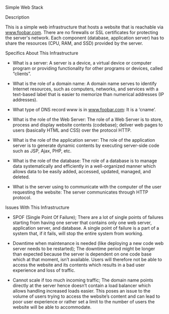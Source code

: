 Simple Web Stack

Description

This is a simple web infrastructure that hosts a website that is reachable via www.foobar.com. There are no firewalls or SSL certificates for protecting the server's network. Each component (database, application server) has to share the resources (CPU, RAM, and SSD) provided by the server.

Specifics About This Infrastructure

+ What is a server: A server is a device, a virtual device or computer program or providing functionality for other programs or devices, called “clients”.

+ What is the role of a domain name: A domain name serves to identify Internet resources, such as computers, networks, and services with a text-based label that is easier to memorize than numerical addresses (IP addresses).

+ What type of DNS record www is in www.foobar.com: It is a ‘cname’.

+ What is the role of the Web Server: The role of a Web Server is to store, process and display website contents (codebase); deliver web pages to users (basically HTML and CSS) over the protocol HTTP.

+ What is the role of the application server: The role of the application server is to generate dynamic contents by executing server-side code such as JSP, Ajax, PHP, etc.

+ What is the role of the database: The role of a database is to manage data systematically and efficiently in a well-organized manner which allows data to be easily added, accessed, updated, managed, and deleted.

+ What is the server using to communicate with the computer of the user requesting the website: The server communicates through HTTP protocol.

Issues With This Infrastructure

+ SPOF (Single Point Of Failure); There are a lot of single points of failures starting from having one server that contains only one web server, application server, and database. A single point of failure is a part of a system that, if it fails, will stop the entire system from working.

+ Downtime when maintenance is needed (like deploying a new code web server needs to be restarted); The downtime period might be longer than expected because the server is dependent on one code base which at that moment, isn’t available. Users will therefore not be able to access the website and its contents which results in a bad user experience and loss of traffic.

+ Cannot scale if too much incoming traffic; The domain name points directly at the server hence doesn’t contain a load balancer which allows handling increased loads easier. This poses an issue to the volume of users trying to access the website’s content and can lead to poor user experience or rather set a limit to the number of users the website will be able to accommodate.
